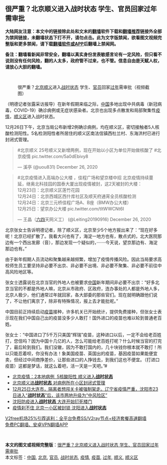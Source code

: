  <h2>很严重？北京顺义进入战时状态 学生、官员回家过年需审批</h2> <p class="notice"><b>大陆网友注意：本文中的链接除此处和文末的<a href="https://github.com/bannedbook/fanqiang" >翻墙</a>软件下载和<a href="https://github.com/killgcd/justmysocks/blob/master/README.md">翻墙推荐</a>链接外全部为禁网链接，未翻墙状态下打不开，请勿点击。此为文字版禁闻，欲看图文视频完整版和更多禁闻，请下载<a href="https://github.com/bannedbook/fanqiang">翻墙软件或APP</a>后翻墙上禁闻网。</p><p>备注：翻墙看新闻非常安全，翻墙以真实身份发表敏感言论有一定风险，但只看不说则没有任何风险，翻的人太多，政府管不过来，也不管。信息自由是天赋人权，请放心大胆的翻墙。</b></p>  <div class="entry"> <br /> <figure><figcaption class="wp-caption-text">很严重？<a href="https://www.bannedbook.org/bnews/tag/%e5%8c%97%e4%ba%ac/" class="st_tag internal_tag" rel="tag" title="标签 北京 下的日志">北京</a><a href="https://www.bannedbook.org/bnews/tag/%e9%a1%ba%e4%b9%89/" class="st_tag internal_tag" rel="tag" title="标签 顺义 下的日志">顺义</a>进入<a href="https://www.bannedbook.org/bnews/tag/%E6%88%98%E6%97%B6%E7%8A%B6%E6%80%81/" class="st_tag internal_tag" rel="tag" title="标签 战时状态 下的日志">战时状态</a>  学生、<a href="https://www.bannedbook.org/bnews/tag/%E5%AE%98%E5%91%98/" class="st_tag internal_tag" rel="tag" title="标签 官员 下的日志">官员</a>回家<a href="https://www.bannedbook.org/bnews/tag/%E8%BF%87%E5%B9%B4/" class="st_tag internal_tag" rel="tag" title="标签 过年 下的日志">过年</a>需审批（视频截图）</figcaption></figure> <p>（明德记者张露采访报导）在新年假期来临之际，<span class='wp_keywordlink_affiliate'><a href="https://www.bannedbook.org/" title="中国" target="_blank">中国</a></span>多地出现中共病毒（新冠病毒，COVID-19）确诊病例或无症状感染者。北京也出现多点散发和局部聚集性<a href="https://www.bannedbook.org/bnews/tag/%E7%96%AB%E6%83%85/" class="st_tag internal_tag" rel="tag" title="标签 疫情 下的日志">疫情</a>，<a href="https://www.bannedbook.org/bnews/tag/%E9%A1%BA%E4%B9%89%E5%8C%BA/" class="st_tag internal_tag" rel="tag" title="标签 顺义区 下的日志">顺义区</a>进入战时状态。</p> <p>12月26日下午，北京当局公布新增2例确诊病例，均在顺义区，密切接触者5人核酸检测阳性。5名检测阳性者所居住的顺义区南法信镇西杜兰村、东海洪村已进行封闭式管理。</p> <blockquote class="twitter-tweet" data-width="550" data-dnt="true"> <p>#北京顺义 25号顺义又新增两例，现在开始以小区为单位开始做核酸了 #北京疫情 pic.twitter.com/5a0dEbivy8</p> <p>&mdash; 溪亭 (@uou831) December 26, 2020</p>  </blockquote> <blockquote class="twitter-tweet" data-width="550" data-dnt="true"> <p>#北京疫情进入高端办公大楼 ，佳程广场和望京楼中招  北京疫情持续蔓延，继奥北科技园的国泰大厦出现疫情被封，这2天被封的大楼：<br />12月23日：北京顺义区莲竹花园<br />12月24日：北京西城区西什库社区及顺天府通宵全员核酸检测<br />12月24日：北京三元桥佳程广场A、B座（BMW办公大楼）<br />12月25日：望京办公大楼 pic.twitter.com/tltWWCNt6I</p> <p>&mdash; 王晶（<span class='wp_keywordlink'><a href="https://www.bannedbook.org/forum2/topic2509.html" title="《中国六四真相》" target="_blank">六四</a></span>天网义工） (@Leiting20190916) December 26, 2020</p> </blockquote> <p>北京张女士告诉明德记者，除了顺义区，北京至少5个地方报出来了：“现在好多呢！北京已经扩散了。我看大兴也有了，海淀一地方也有，散点式的，北大医院那边有一个西出发廊（音），那边发现一个疑似的，·······今天说，望京那边有、海淀那边也有。”</p> <p>由于新年假期人员流动和聚集越来越频繁，增加了疫情传播风险。因此当局要求高校师生员工要坚持非必要不出京、非必要不出境、非必要不聚集、非必要不前往中高风险地区等。</p>  <p>张女士透露说在北京当官的外地人也被要求<a href="https://www.bannedbook.org/bnews/tag/%E4%B8%AD%E5%9B%BD/" class="st_tag internal_tag" rel="tag" title="标签 中国 下的日志">中国</a>新年期间非必要不出京：“好多北京当官的不都是外地人嘛，北京从市政府、区政府，连办事处的人都是外地人多，北京人极少，他们通常过年就回家，各大部委的那些官们。现在就明确跟他们说了，不让他们离京了，除非有特殊情况，报上去才能批呢。”</p> <p>中国目前正持续启动<a href="https://www.bannedbook.org/bnews/tag/%e7%96%ab%e8%8b%97/" class="st_tag internal_tag" rel="tag" title="标签 疫苗 下的日志">疫苗</a>接种，许多机关已开始统计，提供免费接种，但张女士表示现在我们中国自己出的疫苗没多少人敢打！国外进口的疫苗也难以轮到普通老百姓。</p> <p>张女士：“中国进口了5千万只美国“辉瑞”疫苗，这种进口以后，一定不会给老百姓打，您信吗？因为中国十几亿的人，怎么可能给老百姓打呢？什么时候当官的打完了，最后轮到我们。我们没辙，因为不敢打国内的，几十块钱你根本就不敢打！所以只能忍着呗，你没有办法！象美国疫苗、英国出的疫苗，基因疫苗如果能便宜卖，但经过中间商挣差价，让那些进口的人挣钱去，到我们这也不便宜。（打进口疫苗）这都是梦话，就这么着吧，活一天是一天吧。”#</p> <ul class='op-related-articles' title='相关阅读'> <li><a href='https://www.bannedbook.org/bnews/headline/20201226/1455546.html' target='_blank'>北京疫情：2本地病例  5核酸阳性 顺义进入<b>战时状态</b></a></li> <li><a href='https://www.bannedbook.org/bnews/baitai/20201226/1455517.html' target='_blank'>北京顺义进<b>战时状态</b> 对病例所在小区封闭式管理</a></li> <li><a href='https://www.bannedbook.org/bnews/bannedvideo/20201226/1455247.html' target='_blank'>12月25日大连市，隔离者想闯关卡被强制架走。辽宁省疫情严重，沈阳市23日进入“<b>战时状态</b>”后，该市两地升级为“中风险区”</a></li> <li><a href='https://www.bannedbook.org/bnews/cbnews/20201225/1454623.html' target='_blank'>沈阳防疫进入<b>战时状态</b> 大连开始钉死楼门</a></li> <li><a href='https://www.bannedbook.org/bnews/comments/20201224/1454017.html' target='_blank'>疫情刹不住 北京一小区被封锁 沈阳进入<b>战时状态</b></a></li> </ul> <p class="texttj"> <a href="https://github.com/bannedbook/fanqiang/wiki/V2ray%E6%9C%BA%E5%9C%BA" target="_blank">V2free机场25%引荐返利：全平台免费SS/V2ray节点+经济套餐高速翻墙</a><br/> <a href="https://github.com/bannedbook/fanqiang/wiki/%E7%A6%81%E9%97%BB%E7%BD%91%E5%AE%89%E5%8D%93%E7%BF%BB%E5%A2%99%E6%96%B0%E9%97%BBAPP" target="_blank">免费PC翻墙、安卓VPN翻墙APP</a></p><p>&nbsp;</p> <a name='sharetosocial'></a>       <div><b>本文的图文或视频完整版</b>：<a href='https://www.bannedbook.org/bnews/comments/20201227/1455561.html'>很严重？北京顺义进入战时状态 学生、官员回家过年需审批</a></div>  </div><!--END ENTRY--> <div class="postfooter"> <div>本文标签：<a href="https://www.bannedbook.org/bnews/tag/%E4%B8%AD%E5%9B%BD/" rel="tag">中国</a>, <a href="https://www.bannedbook.org/bnews/tag/%e5%8c%97%e4%ba%ac/" rel="tag">北京</a>, <a href="https://www.bannedbook.org/bnews/tag/%E5%AE%98%E5%91%98/" rel="tag">官员</a>, <a href="https://www.bannedbook.org/bnews/tag/%E6%88%98%E6%97%B6%E7%8A%B6%E6%80%81/" rel="tag">战时状态</a>, <a href="https://www.bannedbook.org/bnews/tag/%E7%96%AB%E6%83%85/" rel="tag">疫情</a>, <a href="https://www.bannedbook.org/bnews/tag/%e7%96%ab%e8%8b%97/" rel="tag">疫苗</a>, <a href="https://www.bannedbook.org/bnews/tag/%E8%BF%87%E5%B9%B4/" rel="tag">过年</a>, <a href="https://www.bannedbook.org/bnews/tag/%e9%a1%ba%e4%b9%89/" rel="tag">顺义</a>, <a href="https://www.bannedbook.org/bnews/tag/%E9%A1%BA%E4%B9%89%E5%8C%BA/" rel="tag">顺义区</a></div>  </div><!--END POSTFOOTER--> 